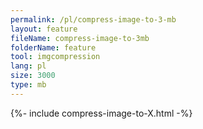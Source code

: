 ```yaml
---
permalink: /pl/compress-image-to-3-mb
layout: feature
fileName: compress-image-to-3mb
folderName: feature
tool: imgcompression
lang: pl
size: 3000
type: mb
---
```


{%- include compress-image-to-X.html -%}
